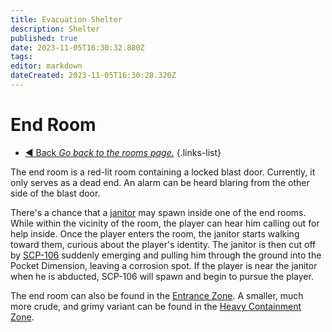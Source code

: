```yaml
---
title: Evacuation Shelter
description: Shelter
published: true
date: 2023-11-05T16:30:32.880Z
tags: 
editor: markdown
dateCreated: 2023-11-05T16:30:28.320Z
---
```


# End Room
- [:arrow_backward: Back *Go back to the rooms page.*](/en/game/rooms)
{.links-list}

The end room is a red-lit room containing a locked blast door. Currently, it only serves as a dead end. An alarm can be heard blaring from the other side of the blast door.

There's a chance that a [janitor](/en/game/jobs/janitor) may spawn inside one of the end rooms. While within the vicinity of the room, the player can hear him calling out for help inside. Once the player enters the room, the janitor starts walking toward them, curious about the player's identity. The janitor is then cut off by [SCP-106](/en/game/scps/106) suddenly emerging and pulling him through the ground into the Pocket Dimension, leaving a corrosion spot. If the player is near the janitor when he is abducted, SCP-106 will spawn and begin to pursue the player.

The end room can also be found in the [Entrance Zone](/en/game/rooms/ent). A smaller, much more crude, and grimy variant can be found in the [Heavy Containment Zone](/en/game/rooms/hcz).